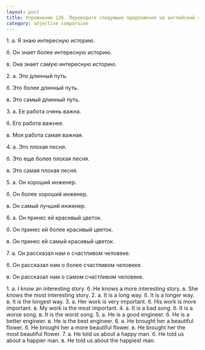 ```yaml
---
layout: post
title: Упражнение 126. Переведите следующие предложения на английский язык.
category: adjective comparsion
---
```

<section class="question">
1. а. Я знаю интересную историю.<p>
б. Он знает более интересную историю.</p>
<p>
в. Она знает самую интересную историю.</p>
<p>
2. а. Это длинный путь.</p>
<p>
б. Это более длинный путь.</p>
<p>
в. Это самый длинный путь.</p>
<p>
3. а. Ее работа очень важна.</p>
<p>
б. Его работа важнее.</p>
<p>
в. Моя работа самая важная.</p>
<p>
4. а. Это плохая песня.</p>
<p>
б. Это еще более плохая песня.</p>
<p>
в. Это самая плохая песня.</p>
<p>
5. а. Он хороший инженер.</p>
<p>
б. Он более хороший инженер.</p>
<p>
в. Он самый лучший инженер.</p>
<p>
6. а. Он принес ей красивый цветок.</p>
<p>
б. Он принес ей более красивый цветок.</p>
<p>
в. Он принес ей самый красивый цветок.</p>
<p>
7. а. Он рассказал нам о счастливом человеке.</p>
<p>
б. Он рассказал нам о более счастливом человеке.</p>
<p>
в. Он рассказал нам о самом счастливом человеке.</p>
<p>
</p>
</section>

<section class="answer">
1. a. I know an interesting story. б. He knows a more interesting story.  в. She knows the most interesting story.  2. a. It is a long way.  б. It is a longer way.  в. It is the longest way.  3. a. Her work is very important.  б. His work is more important.  в. My work is the most important. 4. a. It is a bad song.  б. It is a worse song.  в. It is the worst song.  5. a. He is a good engineer.  б. He is a better engineer.  в. He is the best engineer.  6. a. He brought her a beautiful flower.  б. He brought her a more beautiful flower.  в. He brought her the most beautiful flower.  7. a. He told us about a happy man.  б. He told us about a happier man.  в. He told us about the happiest man.
</section>